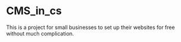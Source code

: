 # CMS_in_cs
This is a project for small businesses to set up their websites for free without much complication.
